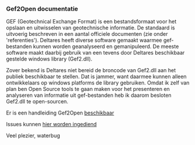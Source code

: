 ### Gef2Open documentatie

GEF (Geotechnical Exchange Format) is een bestandsformaat voor het opslaan en uitwisselen van geotechnische informatie. De standaard is uitvoerig beschreven in een aantal officiele documenten (zie onder 'referenties'). Deltares heeft diverse software gemaakt waarmee gef-bestanden kunnen worden geanalyseerd en gemanipuleerd. De meeste software maakt daarbij gebruik van een tevens door Deltares beschikbaar gestelde windows library (Gef2.dll).

Zover bekend is Deltares niet bereid de broncode van Gef2.dll aan het publiek beschikbaar te stellen. Dat is jammer, want daarmee kunnen alleen ontwikkelaars op windows platforms de library gebruiken. Omdat ik zelf van plan ben Open Source tools te gaan maken voor het presenteren en analyseren van informatie uit gef-bestanden heb ik daarom besloten Gef2.dll te open-sourcen.

Er is een handleiding Gef2Open [beschikbaar](http://gef2open.readthedocs.org)

Issues kunnen [hier worden ingediend](https://www.github.org)

Veel plezier, waterbug
